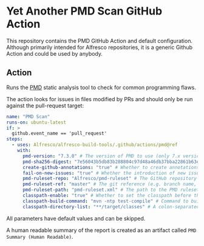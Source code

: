 # Yet Another PMD Scan GitHub Action

This repository contains the PMD GitHub Action and default configuration. Although primarily intended for Alfresco repositories, it is a generic Github Action and could be used by anybody.

## Action

Runs the [PMD](https://pmd.github.io/) static analysis tool to check for common programming flaws.

The action looks for issues in files modified by PRs and should only be run against the pull-request target:

```yml
name: "PMD Scan"
runs-on: ubuntu-latest
if: >
  github.event_name == 'pull_request'
steps:
  - uses: Alfresco/alfresco-build-tools/.github/actions/pmd@ref
    with:
      pmd-version: "7.3.0" # The version of PMD to use (only 7.x versions are supported).
      pmd-sha256-digest: "7e56043b5db83b288804c97d48a46db37bba22861b63eadd8e69f72c74bfb0a8" # The expected SHA-256 digest of the PMD distribution binaries zip file (64 digit hexidecimal value).
      create-github-annotations: "true" # Whether to create annotations using the GitHub Advanced Security (nb. this is not free for private repositories)
      fail-on-new-issues: "true" # Whether the introduction of new issues should cause the build to fail.
      pmd-ruleset-repo: "Alfresco/pmd-ruleset" # The GitHub repository containing the PMD ruleset (by default https://github.com/Alfresco/pmd-ruleset/).
      pmd-ruleset-ref: "master" # The git reference (e.g. branch name, tag name or commit id) for the ruleset project.
      pmd-ruleset-path: "pmd-ruleset.xml" # The path to the PMD ruleset file from the root of the ruleset project. Optionally other paths to local rulesets can be appended to this separated by commas.
      classpath-enable: "true" # Whether to set the classpath before the scan (used by certain rules - for example MissingOverride). This assumes the project uses maven.
      classpath-build-command: "mvn -ntp test-compile" # Command to build the class files so that the classpath can be used.
      classpath-directory-list: "**/target/classes" # A colon-separated list of directories containing class files. Using wildcards (*) or globstar (**) is also supported in order to select items at one or many levels deep.
```

All parameters have default values and can be skipped.

A human readable summary of the report is created as an artifact called `PMD Summary (Human Readable)`.

